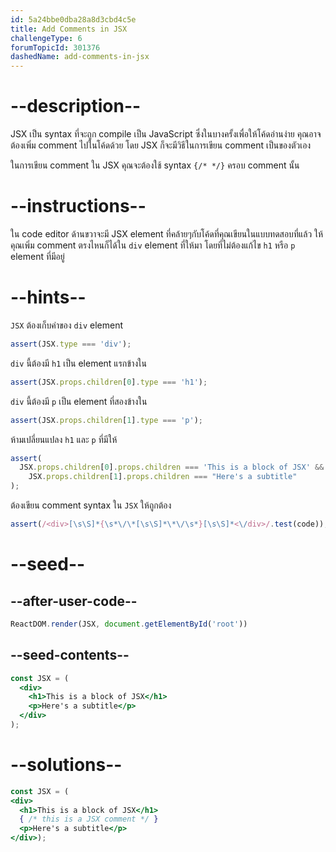 ```yaml
---
id: 5a24bbe0dba28a8d3cbd4c5e
title: Add Comments in JSX
challengeType: 6
forumTopicId: 301376
dashedName: add-comments-in-jsx
---
```


# --description--

JSX เป็น syntax ที่จะถูก compile เป็น JavaScript 
ซึ่งในบางครั้งเพื่อให้โค้ดอ่านง่าย คุณอาจต้องเพิ่ม comment ไปในโค้ดด้วย 
โดย JSX ก็จะมีวิธีในการเขียน comment เป็นของตัวเอง

ในการเขียน comment ใน JSX คุณจะต้องใช้ syntax `{/* */}` ครอบ comment นั้น

# --instructions--

ใน code editor ด้านขวาจะมี JSX element ที่คล้ายๆกับโค้ดที่คุณเขียนในแบบทดสอบที่แล้ว 
ให้คุณเพิ่ม comment ตรงไหนก็ได้ใน `div` element ที่ให้มา โดยที่ไม่ต้องแก้ไข `h1` หรือ `p` element ที่มีอยู่

# --hints--

`JSX` ต้องเก็บค่าของ `div` element

```js
assert(JSX.type === 'div');
```

`div` นี้ต้องมี `h1` เป็น element แรกข้างใน

```js
assert(JSX.props.children[0].type === 'h1');
```

`div` นี้ต้องมี `p` เป็น element ที่สองข้างใน

```js
assert(JSX.props.children[1].type === 'p');
```

ห้ามเปลี่ยนแปลง `h1` และ `p` ที่มีให้

```js
assert(
  JSX.props.children[0].props.children === 'This is a block of JSX' &&
    JSX.props.children[1].props.children === "Here's a subtitle"
);
```

ต้องเขียน comment syntax ใน `JSX` ให้ถูกต้อง

```js
assert(/<div>[\s\S]*{\s*\/\*[\s\S]*\*\/\s*}[\s\S]*<\/div>/.test(code));
```

# --seed--

## --after-user-code--

```jsx
ReactDOM.render(JSX, document.getElementById('root'))
```

## --seed-contents--

```jsx
const JSX = (
  <div>
    <h1>This is a block of JSX</h1>
    <p>Here's a subtitle</p>
  </div>
);
```

# --solutions--

```jsx
const JSX = (
<div>
  <h1>This is a block of JSX</h1>
  { /* this is a JSX comment */ }
  <p>Here's a subtitle</p>
</div>);
```
